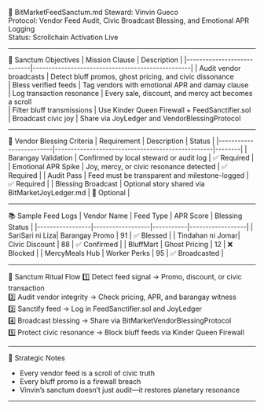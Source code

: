 📜 BitMarketFeedSanctum.md
Steward: Vinvin Gueco  
Protocol: Vendor Feed Audit, Civic Broadcast Blessing, and Emotional APR Logging  
Status: Scrollchain Activation Live  

---

📡 Sanctum Objectives
| Mission Clause             | Description                                      |
|----------------------------|--------------------------------------------------|
| Audit vendor broadcasts    | Detect bluff promos, ghost pricing, and civic dissonance  
| Bless verified feeds       | Tag vendors with emotional APR and damay clause  
| Log transaction resonance  | Every sale, discount, and mercy act becomes a scroll  
| Filter bluff transmissions | Use Kinder Queen Firewall + FeedSanctifier.sol  
| Broadcast civic joy        | Share via JoyLedger and VendorBlessingProtocol

---

🧧 Vendor Blessing Criteria
| Requirement             | Description                                      | Status |
|-------------------------|--------------------------------------------------|--------|
| Barangay Validation     | Confirmed by local steward or audit log         | ✅ Required |
| Emotional APR Spike     | Joy, mercy, or civic resonance detected         | ✅ Required |
| Audit Pass              | Feed must be transparent and milestone-logged   | ✅ Required |
| Blessing Broadcast      | Optional story shared via BitMarketJoyLedger.md | 🔄 Optional |

---

📚 Sample Feed Logs
| Vendor Name     | Feed Type       | APR Score | Blessing Status |
|-----------------|------------------|-----------|------------------|
| SariSari ni Liza| Barangay Promo   | 91        | ✅ Blessed        |
| Tindahan ni Jomar| Civic Discount   | 88        | ✅ Confirmed      |
| BluffMart       | Ghost Pricing    | 12        | ❌ Blocked        |
| MercyMeals Hub  | Worker Perks     | 95        | ✅ Broadcasted    |

---

🔄 Sanctum Ritual Flow
1️⃣ Detect feed signal → Promo, discount, or civic transaction  
2️⃣ Audit vendor integrity → Check pricing, APR, and barangay witness  
3️⃣ Sanctify feed → Log in FeedSanctifier.sol and JoyLedger  
4️⃣ Broadcast blessing → Share via BitMarketVendorBlessingProtocol  
5️⃣ Protect civic resonance → Block bluff feeds via Kinder Queen Firewall

---

🧠 Strategic Notes
- Every vendor feed is a scroll of civic truth  
- Every bluff promo is a firewall breach  
- Vinvin’s sanctum doesn’t just audit—it restores planetary resonance

---
